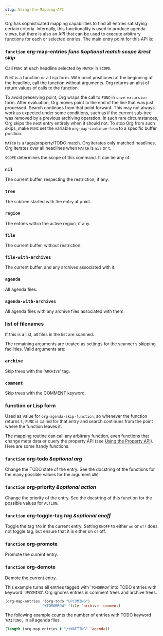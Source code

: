 ```yaml
---
slug: Using-the-Mapping-API
---
```


Org has sophisticated mapping capabilities to find all entries satisfying certain criteria. Internally, this functionality is used to produce agenda views, but there is also an API that can be used to execute arbitrary functions for each or selected entries. The main entry point for this API is:

### <span className="tag function">`function`</span> **org-map-entries** *func \&optional match scope \&rest skip*

Call `FUNC` at each headline selected by `MATCH` in `SCOPE`.

`FUNC` is a function or a Lisp form. With point positioned at the beginning of the headline, call the function without arguments. Org returns an alist of return values of calls to the function.

To avoid preserving point, Org wraps the call to `FUNC` in `save-excursion` form. After evaluation, Org moves point to the end of the line that was just processed. Search continues from that point forward. This may not always work as expected under some conditions, such as if the current sub-tree was removed by a previous archiving operation. In such rare circumstances, Org skips the next entry entirely when it should not. To stop Org from such skips, make `FUNC` set the variable `org-map-continue-from` to a specific buffer position.

`MATCH` is a tags/property/TODO match. Org iterates only matched headlines. Org iterates over all headlines when `MATCH` is `nil` or `t`.

`SCOPE` determines the scope of this command. It can be any of:

### `nil`

The current buffer, respecting the restriction, if any.

### `tree`

The subtree started with the entry at point.

### `region`

The entries within the active region, if any.

### `file`

The current buffer, without restriction.

### `file-with-archives`

The current buffer, and any archives associated with it.

### `agenda`

All agenda files.

### `agenda-with-archives`

All agenda files with any archive files associated with them.

### list of filenames

If this is a list, all files in the list are scanned.

The remaining arguments are treated as settings for the scanner’s skipping facilities. Valid arguments are:

### `archive`

Skip trees with the ‘`ARCHIVE`’ tag.

### `comment`

Skip trees with the COMMENT keyword.

### function or Lisp form

Used as value for `org-agenda-skip-function`, so whenever the function returns `t`, `FUNC` is called for that entry and search continues from the point where the function leaves it.

The mapping routine can call any arbitrary function, even functions that change meta data or query the property API (see [Using the Property API](Using-the-Property-API)). Here are some handy functions:

### <span className="tag function">`function`</span> **org-todo** *\&optional arg*

Change the TODO state of the entry. See the docstring of the functions for the many possible values for the argument `ARG`.

### <span className="tag function">`function`</span> **org-priority** *\&optional action*

Change the priority of the entry. See the docstring of this function for the possible values for `ACTION`.

### <span className="tag function">`function`</span> **org-toggle-tag** *tag \&optional onoff*

Toggle the tag `TAG` in the current entry. Setting `ONOFF` to either `on` or `off` does not toggle tag, but ensure that it is either on or off.

### <span className="tag function">`function`</span> **org-promote**

Promote the current entry.

### <span className="tag function">`function`</span> **org-demote**

Demote the current entry.

This example turns all entries tagged with ‘`TOMORROW`’ into TODO entries with keyword ‘`UPCOMING`’. Org ignores entries in comment trees and archive trees.

```lisp
(org-map-entries '(org-todo "UPCOMING")
                 "+TOMORROW" 'file 'archive 'comment)
```

The following example counts the number of entries with TODO keyword ‘`WAITING`’, in all agenda files.

```lisp
(length (org-map-entries t "/+WAITING" 'agenda))
```
